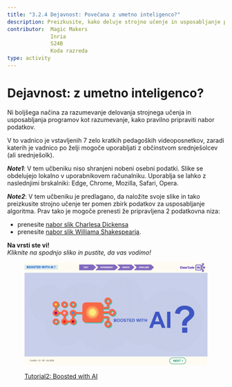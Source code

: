 ```yaml
---
title: "3.2.4 Dejavnost: Povečana z umetno inteligenco?"
description: Preizkusite, kako deluje strojno učenje in usposabljanje programov, ter preverite pomen ustrezno pripravljenih podatkovnih nizov.
contributor:  Magic Makers
              Inria
              S24B
              Koda razreda     
type: activity
---
```


# Dejavnost: z umetno inteligenco?
Ni boljšega načina za razumevanje delovanja strojnega učenja in usposabljanja programov kot razumevanje, kako pravilno pripraviti nabor podatkov.

V to vadnico je vstavljenih 7 zelo kratkih pedagoških videoposnetkov, zaradi katerih je vadnico po želji mogoče uporabljati z občinstvom srednješolcev (ali srednješolk).

**_Note1_**: V tem učbeniku niso shranjeni nobeni osebni podatki. Slike se obdelujejo lokalno v uporabnikovem računalniku. Uporablja se lahko z naslednjimi brskalniki: Edge, Chrome, Mozilla, Safari, Opera.

**_Note2_**: V tem učbeniku je predlagano, da naložite svoje slike in tako preizkusite strojno učenje ter pomen zbirk podatkov za usposabljanje algoritma. Prav tako je mogoče prenesti že pripravljena 2 podatkovna niza:  
- prenesite [nabor slik Charlesa Dickensa](Images/Images-set-of-Charles-Dickens.zip)  
- prenesite [nabor slik Williama Shakespearja](Images/Images-set-of-William-Shakespear.zip).


**Na vrsti ste vi!**  
_Kliknite na spodnjo sliko in pustite, da vas vodimo!_

<a href="https://pixees.fr/classcodeiai/app/tuto2?lang=en" target="_blank"><figure>
  <img src="Images/IA-M.2.1.2.png" />
  <figcaption> Tutorial2: Boosted with AI </figcaption>
</figure></a>
